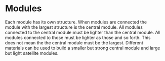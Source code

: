 
# Modules

Each module has its own structure.
When modules are connected the module with the largest structure is the central module.
All modules connected to the central module must be lighter than the central module.
All modules connected to those must be lighter as those and so forth.
This does not mean the the central module must be the largest. 
Different materials can be used to build a smaller but strong central module and large but light satellite modules.